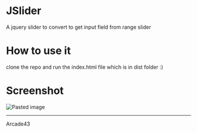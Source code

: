 # JSlider

A jquery slider to convert to get input field from range slider

# How to use it 

clone the repo and run the index.html file which is in dist folder :)


# Screenshot

![Pasted image](https://github.com/user-attachments/assets/d5a656ff-7f88-4618-bb51-013829a07d5a)

---

Arcade43
